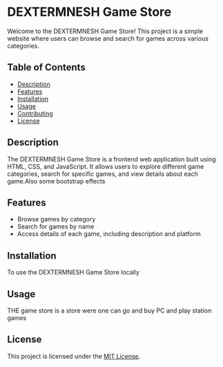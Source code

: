 # DEXTERMNESH Game Store

Welcome to the DEXTERMNESH Game Store! This project is a simple website where users can browse and search for games across various categories.

## Table of Contents

- [Description](#description)
- [Features](#features)
- [Installation](#installation)
- [Usage](#usage)
- [Contributing](#contributing)
- [License](#license)

## Description

The DEXTERMNESH Game Store is a frontend web application built using HTML, CSS, and JavaScript. It allows users to explore different game categories, search for specific games, and view details about each game.Also some bootstrap effects 

## Features

- Browse games by category
- Search for games by name
- Access details of each game, including description and platform

## Installation

To use the DEXTERMNESH Game Store locally

## Usage
THE game store is a store were one can go and buy PC and play station games

## License
This project is licensed under the [MIT License](LICENSE).
